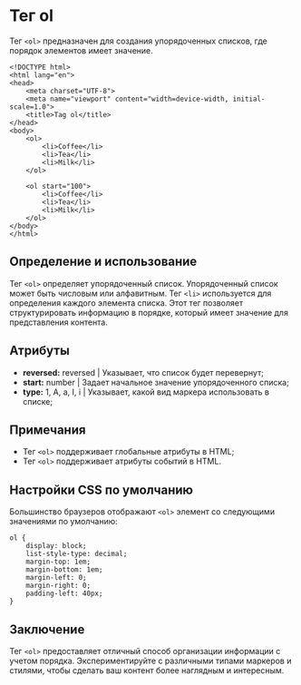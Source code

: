 # Тег ol

Тег ``<ol>`` предназначен для создания упорядоченных списков, где порядок элементов имеет значение.

```
<!DOCTYPE html>
<html lang="en">
<head>
    <meta charset="UTF-8">
    <meta name="viewport" content="width=device-width, initial-scale=1.0">
    <title>Tag ol</title>
</head>
<body>
    <ol>
        <li>Coffee</li>
        <li>Tea</li>
        <li>Milk</li>
    </ol>

    <ol start="100">
        <li>Coffee</li>
        <li>Tea</li>
        <li>Milk</li>
    </ol>
</body>
</html>
```

## Определение и использование

Тег ``<ol>`` определяет упорядоченный список. Упорядоченный список может быть числовым или алфавитным. Тег ``<li>`` используется для определения каждого элемента списка. Этот тег позволяет структурировать информацию в порядке, который имеет значение для представления контента.

## Атрибуты

- **reversed:** reversed | Указывает, что список будет перевернут;
- **start:** number | Задает начальное значение упорядоченного списка;
- **type:** 1, A, a, I, i | Указывает, какой вид маркера использовать в списке;

## Примечания

- Тег ``<ol>`` поддерживает глобальные атрибуты в HTML;
- Тег ``<ol>`` поддерживает атрибуты событий в HTML.

## Настройки CSS по умолчанию

Большинство браузеров отображают ``<ol>`` элемент со следующими значениями по умолчанию:

```
ol {
    display: block;
    list-style-type: decimal;
    margin-top: 1em;
    margin-bottom: 1em;
    margin-left: 0;
    margin-right: 0;
    padding-left: 40px;
}
```

## Заключение

Тег ``<ol>`` предоставляет отличный способ организации информации с учетом порядка. Экспериментируйте с различными типами маркеров и стилями, чтобы сделать ваш контент более наглядным и интересным.